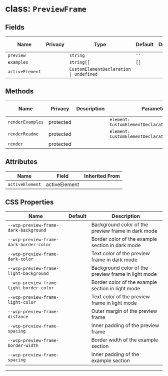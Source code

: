 # class: `PreviewFrame`

## Fields

| Name            | Privacy | Type                                    | Default | Description | Inherited From |
| --------------- | ------- | --------------------------------------- | ------- | ----------- | -------------- |
| `preview`       |         | `string`                                | `''`    |             |                |
| `examples`      |         | `string[]`                              | `[]`    |             |                |
| `activeElement` |         | `CustomElementDeclaration \| undefined` |         |             |                |

## Methods

| Name             | Privacy   | Description | Parameters                                      | Return           | Inherited From |
| ---------------- | --------- | ----------- | ----------------------------------------------- | ---------------- | -------------- |
| `renderExamples` | protected |             | `element: CustomElementDeclarationWithExamples` | `TemplateResult` |                |
| `renderReadme`   | protected |             | `element: CustomElementDeclarationWithReadme`   | `TemplateResult` |                |
| `render`         | protected |             |                                                 | `TemplateResult` |                |

## Attributes

| Name            | Field         | Inherited From |
| --------------- | ------------- | -------------- |
| `activeElement` | activeElement |                |

## CSS Properties

| Name                                     | Default | Description                                         |
| ---------------------------------------- | ------- | --------------------------------------------------- |
| `--wcp-preview-frame-dark-background`    |         | Background color of the preview frame in dark mode  |
| `--wcp-preview-frame-dark-border-color`  |         | Border color of the example section in dark mode    |
| `--wcp-preview-frame-dark-color`         |         | Text color of the preview frame in dark mode        |
| `--wcp-preview-frame-light-background`   |         | Background color of the preview frame in light mode |
| `--wcp-preview-frame-light-border-color` |         | Border color of the example section in light mode   |
| `--wcp-preview-frame-light-color`        |         | Text color of the preview frame in light mode       |
| `--wcp-preview-frame-distance`           |         | Outer margin of the preview frame                   |
| `--wcp-preview-frame-spacing`            |         | Inner padding of the preview frame                  |
| `--wcp-preview-frame-border-width`       |         | Border width of the example section                 |
| `--wcp-preview-frame-spacing`            |         | Inner padding of the example section                |

<hr/>
